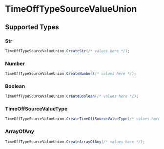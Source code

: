 # TimeOffTypeSourceValueUnion


## Supported Types

### Str

```csharp
TimeOffTypeSourceValueUnion.CreateStr(/* values here */);
```

### Number

```csharp
TimeOffTypeSourceValueUnion.CreateNumber(/* values here */);
```

### Boolean

```csharp
TimeOffTypeSourceValueUnion.CreateBoolean(/* values here */);
```

### TimeOffSourceValueType

```csharp
TimeOffTypeSourceValueUnion.CreateTimeOffSourceValueType(/* values here */);
```

### ArrayOfAny

```csharp
TimeOffTypeSourceValueUnion.CreateArrayOfAny(/* values here */);
```
